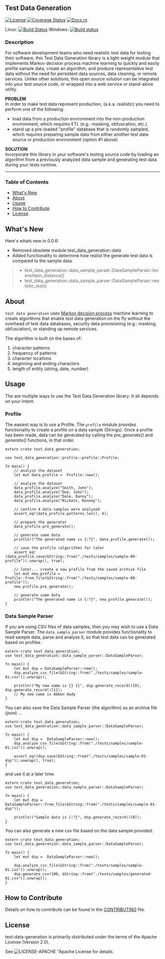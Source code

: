 ## Test Data Generation
[![License](https://img.shields.io/badge/License-Apache%202.0-blue.svg)](https://opensource.org/licenses/Apache-2.0)
[![Coverage Status](https://coveralls.io/repos/github/dsietz/test-data-generation/badge.svg?branch=master)](https://coveralls.io/github/dsietz/test-data-generation?branch=master)
[![Docs.rs](https://docs.rs/test-data-generation/badge.svg)](https://docs.rs/test-data-generation)

Linux: [![Build Status](https://travis-ci.org/dsietz/test-data-generation.svg?branch=master)](https://travis-ci.org/dsietz/test-data-generation)
Windows: [![Build status](https://ci.appveyor.com/api/projects/status/uw58v5t8ynwj8s8o/branch/master?svg=true)](https://ci.appveyor.com/project/dsietz/test-data-generation/branch/master)

### Description
For software development teams who need realistic test data for testing their software, this Test Data Generation library is a light-weight module
that implements Markov decision process machine learning to quickly and easily profile sample data, create an algorithm, and produce representative test data without the need for
persistent data sources, data cleaning, or remote services. Unlike other solutions, this open source solution can be integrated into your test source code, or
wrapped into a web service or stand-alone utility.   

**PROBLEM**
</br>
In order to make test data represent production, (a.k.a. realistic) you need to perform one of the following:
+ load data from a production environment into the non-production environment, which requires ETL (e.g.: masking, obfuscation, etc.)
+ stand up a pre-loaded "profile" database that is randomly sampled, which requires preparing sample data from either another test data source
or production environment (option #1 above)

**SOLUTION**
</br>
 Incorporate this library in your software's testing source code by loading an algorithm from a previously analyzed data sample and generating
 test data during your tests runtime.

---

### Table of Contents
* [What's New](#whats-new)
* [About](#about)
* [Usage](#usage)
* [How to Contribute](#how-to-contribute)
* [License](#license)

## What's New

Here's whats new in 0.0.6:

* Removed obsolete module test_data_generation::data
* Added functionality to determine how realist the generate test data is compared to the sample data.
> - test_data_generation::data_sample_parser::DataSampleParser::levenshtein_distance()
> - test_data_generation::data_sample_parser::DataSampleParser::realistic_test()

## About

`test data generation` uses [Markov decision process](https://en.wikipedia.org/wiki/Markov_decision_process) machine learning to create algorithms that enable test data generation on the fly without the overhead
of test data databases, security data provisioning (e.g.: masking, obfuscation), or standing up remote services.

The algorithm is built on the bases of:
1. character patterns
2. frequency of patterns
3. character locations
4. beginning and ending characters
5. length of entity (string, date, number)

## Usage

The are multiple ways to use the Test Data Generation library. It all depends on your intent.

### Profile

The easiest way is to use a Profile. The `profile` module provides functionality to create a profile on a data sample (Strings).
Once a profile has been made, data can be generated by calling the _pre_generate()_ and _generate()_ functions, in that order.

```
extern crate test_data_generation;

use test_data_generation::profile::profile::Profile;

fn main() {
    // analyze the dataset
	let mut data_profile =  Profile::new();

    // analyze the dataset
	data_profile.analyze("Smith, John");
	data_profile.analyze("Doe, John");
	data_profile.analyze("Dale, Danny");
	data_profile.analyze("Rickets, Ronney");

    // confirm 4 data samples were analyzed   		
   	assert_eq!(data_profile.patterns.len(), 4);

    // prepare the generator
    data_profile.pre_generate();

    // generate some data
   	println!("The generated name is {:?}", data_profile.generate());

   	// save the profile (algorithm) for later
   	assert_eq!(data_profile.save(&String::from("./tests/samples/sample-00-profile")).unwrap(), true);

   	// later... create a new profile from the saved archive file
   	let mut new_profile = Profile::from_file(&String::from("./tests/samples/sample-00-profile"));
    new_profile.pre_generate();

    // generate some data
   	println!("The generated name is {:?}", new_profile.generate());
}
```

### Data Sample Parser

If you are using CSV files of data samples, then you may wish to use a Data Sample Parser.
The `data_sample_parser` module provides functionality to read sample data, parse and analyze it, so that test data can be generated based on profiles.

```
extern crate test_data_generation;
use test_data_generation::data_sample_parser::DataSampleParser;

fn main() {
    let mut dsp = DataSampleParser::new();
    dsp.analyze_csv_file(&String::from("./tests/samples/sample-01.csv")).unwrap();

    println!("My new name is {} {}", dsp.generate_record()[0], dsp.generate_record()[1]);
    // My new name is Abbon Aady
}
```

You can also save the Data Sample Parser (the algorithm) as an archive file (json) ...

```
extern crate test_data_generation;
use test_data_generation::data_sample_parser::DataSampleParser;

fn main() {
    let mut dsp =  DataSampleParser::new();  
    dsp.analyze_csv_file(&String::from("./tests/samples/sample-01.csv")).unwrap();

    assert_eq!(dsp.save(&String::from("./tests/samples/sample-01-dsp")).unwrap(), true);
}
```

and use it at a later time.

```
extern crate test_data_generation;
use test_data_generation::data_sample_parser::DataSampleParser;

fn main() {
    let mut dsp = DataSampleParser::from_file(&String::from("./tests/samples/sample-01-dsp"));

	println!("Sample data is {:?}", dsp.generate_record()[0]);
}
```

You can also generate a new csv file based on the data sample provided.

```
extern crate test_data_generation;
use test_data_generation::data_sample_parser::DataSampleParser;

fn main() {
    let mut dsp =  DataSampleParser::new();  

  	dsp.analyze_csv_file(&String::from("./tests/samples/sample-01.csv")).unwrap();
    dsp.generate_csv(100, &String::from("./tests/samples/generated-01.csv")).unwrap();
}
```

## How to Contribute

Details on how to contribute can be found in the [CONTRIBUTING](./CONTRIBUTING.md) file.

## License

test-data-generation is primarily distributed under the terms of the Apache License (Version 2.0).

See ![LICENSE-APACHE "Apache License](./LICENSE-APACHE) for details.
